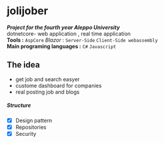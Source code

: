 # jolijober
***Project for the fourth year Aleppo University***
</br>
dotnetcore- web application  , real time application
</br>
**Tools :**  ``AspCore`` *Blazor* : ``Server-Side`` ``Client-Side webassembly``
</br>
**Main programing languages :** ``C#`` ``Javascript``
</br>

## The idea
-  get job and search easyer
-  custome dashboard for companies
-  real posting job and blogs


##### Structure
- [x] Design pattern
- [x] Repositories
- [x] Security

</br>


